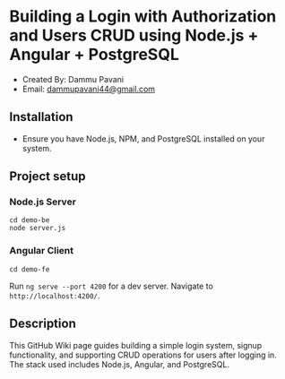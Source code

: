 # Building a Login with Authorization and Users CRUD using Node.js + Angular + PostgreSQL

* Created By: Dammu Pavani
* Email: dammupavani44@gmail.com

## Installation
* Ensure you have Node.js, NPM, and PostgreSQL installed on your system.

## Project setup

### Node.js Server
```
cd demo-be
node server.js
```

### Angular Client
```
cd demo-fe
```
Run `ng serve --port 4200` for a dev server. Navigate to `http://localhost:4200/`.


## Description
This GitHub Wiki page guides building a simple login system, signup functionality, and supporting CRUD operations for users after logging in. The stack used includes Node.js, Angular, and PostgreSQL.
